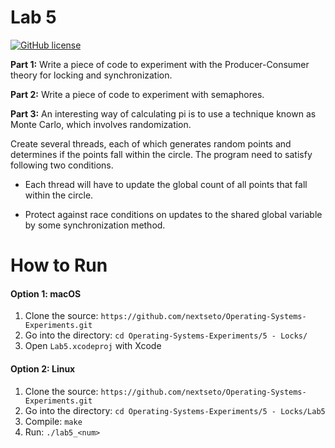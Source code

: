# Lab 5

[![GitHub license](https://img.shields.io/badge/license-MIT-blue.svg)](https://raw.githubusercontent.com/nextseto/Operating-Systems-Experiments/master/LICENSE)

**Part 1:** Write a piece of code to experiment with the Producer-Consumer theory for locking and synchronization.

**Part 2:** Write a piece of code to experiment with semaphores.

**Part 3:** An interesting way of calculating pi is to use a technique known as Monte Carlo, which involves randomization.

Create several threads, each of which generates random points and determines if the points fall within the circle. The program need to satisfy following two conditions.

- Each thread will have to update the global count of all points that fall within the circle.

- Protect against race conditions on updates to the shared global variable by some synchronization method.

# How to Run

#### Option 1: macOS

1. Clone the source: `https://github.com/nextseto/Operating-Systems-Experiments.git`
2. Go into the directory: `cd Operating-Systems-Experiments/5 - Locks/`
3. Open `Lab5.xcodeproj` with Xcode

#### Option 2: Linux

1. Clone the source: `https://github.com/nextseto/Operating-Systems-Experiments.git`
2. Go into the directory: `cd Operating-Systems-Experiments/5 - Locks/Lab5`
3. Compile: `make`
4. Run: `./lab5_<num>` 